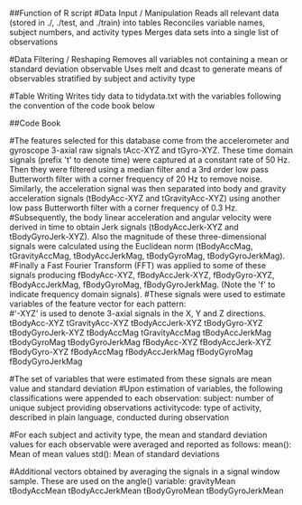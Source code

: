 ##Function of R script
#Data Input / Manipulation
Reads all relevant data (stored in ./, ./test, and ./train) into tables 
Reconciles variable names, subject numbers, and activity types
Merges data sets into a single list of observations

#Data Filtering / Reshaping
Removes all variables not containing a mean or standard deviation observable
Uses melt and dcast to generate means of observables stratified by subject and activity type

#Table Writing
Writes tidy data to tidydata.txt with the variables following the convention of the code book below

##Code Book

#The features selected for this database come from the accelerometer and gyroscope 3-axial raw signals tAcc-XYZ and tGyro-XYZ. These time domain signals (prefix 't' to denote time) were captured at a constant rate of 50 Hz. Then they were filtered using a median filter and a 3rd order low pass Butterworth filter with a corner frequency of 20 Hz to remove noise. Similarly, the acceleration signal was then separated into body and gravity acceleration signals (tBodyAcc-XYZ and tGravityAcc-XYZ) using another low pass Butterworth filter with a corner frequency of 0.3 Hz. 
#Subsequently, the body linear acceleration and angular velocity were derived in time to obtain Jerk signals (tBodyAccJerk-XYZ and tBodyGyroJerk-XYZ). Also the magnitude of these three-dimensional signals were calculated using the Euclidean norm (tBodyAccMag, tGravityAccMag, tBodyAccJerkMag, tBodyGyroMag, tBodyGyroJerkMag). 
#Finally a Fast Fourier Transform (FFT) was applied to some of these signals producing fBodyAcc-XYZ, fBodyAccJerk-XYZ, fBodyGyro-XYZ, fBodyAccJerkMag, fBodyGyroMag, fBodyGyroJerkMag. (Note the 'f' to indicate frequency domain signals). 
#These signals were used to estimate variables of the feature vector for each pattern:  
#'-XYZ' is used to denote 3-axial signals in the X, Y and Z directions.
tBodyAcc-XYZ
tGravityAcc-XYZ
tBodyAccJerk-XYZ
tBodyGyro-XYZ
tBodyGyroJerk-XYZ
tBodyAccMag
tGravityAccMag
tBodyAccJerkMag
tBodyGyroMag
tBodyGyroJerkMag
fBodyAcc-XYZ
fBodyAccJerk-XYZ
fBodyGyro-XYZ
fBodyAccMag
fBodyAccJerkMag
fBodyGyroMag
fBodyGyroJerkMag

#The set of variables that were estimated from these signals are mean value and standard deviation
#Upon estimation of variables, the following classifications were appended to each observation:
subject: number of unique subject providing observations
activitycode: type of activity, described in plain language, conducted during observation

#For each subject and activity type, the mean and standard deviation values for each observable were averaged and reported as follows: 
mean(): Mean of mean values
std(): Mean of standard deviations 

#Additional vectors obtained by averaging the signals in a signal window sample. These are used on the angle() variable:
gravityMean
tBodyAccMean
tBodyAccJerkMean
tBodyGyroMean
tBodyGyroJerkMean
